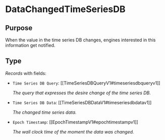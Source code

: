 # DataChangedTimeSeriesDB

## Purpose

<!-- ANCHOR: purpose -->
When the value in the time series DB changes, engines interested in this information get notified.
<!-- ANCHOR_END: purpose -->

## Type

<!-- ANCHOR: type -->
<div class="type">

*Records* with fields:
- `Time Series DB Query`: [[TimeSeriesDBQueryV1#timeseriesdbqueryv1]]

  *The query that expresses the desire change of the time series DB.*

- `Time Series DB Data`: [[TimeSeriesDBDataV1#timeseriesdbdatav1]]

  *The changed time series data.*

- `Epoch Timestamp`: [[EpochTimestampV1#epochtimestampv1]]

  *The wall clock time of the moment the data was changed.*

</div>
<!-- ANCHOR_END: type -->